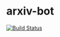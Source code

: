 # arxiv-bot
[![Build Status](https://travis-ci.org/Swall0w/arxiv-bot.svg?branch=master)](https://travis-ci.org/Swall0w/arxiv-bot)

